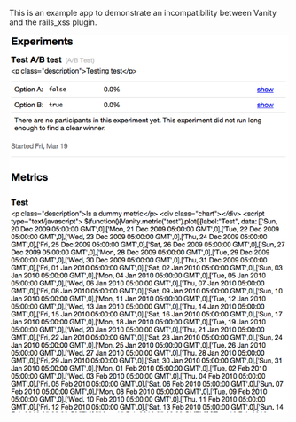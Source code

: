 This is an example app to demonstrate an incompatibility between Vanity and the rails_xss plugin.

![Screenshot](http://github.com/akahn/rails_xss_vanity/raw/master/public/screenshot.png)

